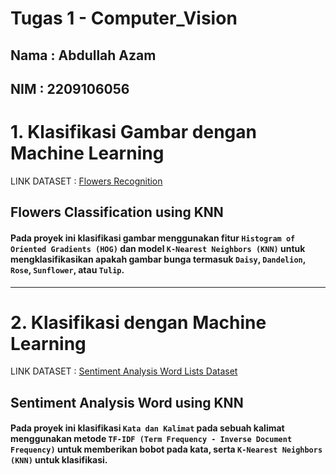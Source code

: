 # Tugas 1 - Computer_Vision
## Nama  : Abdullah Azam
## NIM   : 2209106056

# 1. Klasifikasi Gambar dengan Machine Learning
LINK DATASET  : [Flowers Recognition](https://www.kaggle.com/datasets/alxmamaev/flowers-recognition)
## Flowers Classification using KNN
#### Pada proyek ini klasifikasi gambar menggunakan fitur `Histogram of Oriented Gradients (HOG)` dan model `K-Nearest Neighbors (KNN)` untuk mengklasifikasikan apakah gambar bunga termasuk `Daisy`, `Dandelion`, `Rose`, `Sunflower`, atau `Tulip`.
<hr>

# 2. Klasifikasi dengan Machine Learning
LINK DATASET  : [Sentiment Analysis Word Lists Dataset](https://www.kaggle.com/datasets/prajwalkanade/sentiment-analysis-word-lists-dataset)
## Sentiment Analysis Word using KNN
#### Pada proyek ini klasifikasi `Kata dan Kalimat` pada sebuah kalimat menggunakan metode `TF-IDF (Term Frequency - Inverse Document Frequency)` untuk memberikan bobot pada kata, serta `K-Nearest Neighbors (KNN)` untuk klasifikasi.